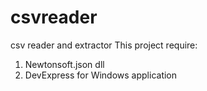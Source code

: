 # csvreader
csv reader and extractor
This project require:
  1. Newtonsoft.json dll 
  2. DevExpress for Windows application
